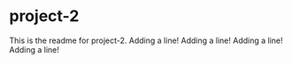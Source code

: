 # project-2

This is the readme for project-2.
Adding a line!
Adding a line!
Adding a line!
Adding a line!
